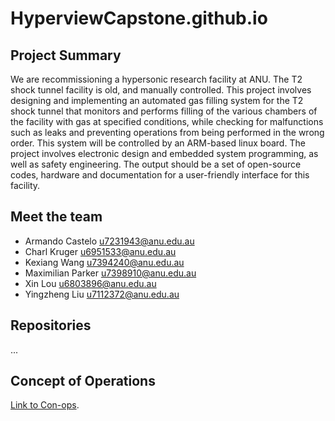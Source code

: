 # HyperviewCapstone.github.io

## Project Summary

We are recommissioning a hypersonic research facility at ANU. The T2 shock tunnel facility is old, and manually
controlled. This project involves designing and implementing an automated gas filling system for the T2 shock
tunnel that monitors and performs filling of the various chambers of the facility with gas at specified conditions,
while checking for malfunctions such as leaks and preventing operations from being performed in the wrong
order. This system will be controlled by an ARM-based linux board. The project involves electronic design and
embedded system programming, as well as safety engineering. The output should be a set of open-source codes,
hardware and documentation for a user-friendly interface for this facility.

## Meet the team

- Armando Castelo <u7231943@anu.edu.au>
- Charl Kruger <u6951533@anu.edu.au>
- Kexiang Wang <u7394240@anu.edu.au>
- Maximilian Parker <u7398910@anu.edu.au>
- Xin Lou <u6803896@anu.edu.au>
- Yingzheng Liu <u7112372@anu.edu.au>

## Repositories

...

## Concept of Operations

[Link to Con-ops](https://pages.github.com/).
